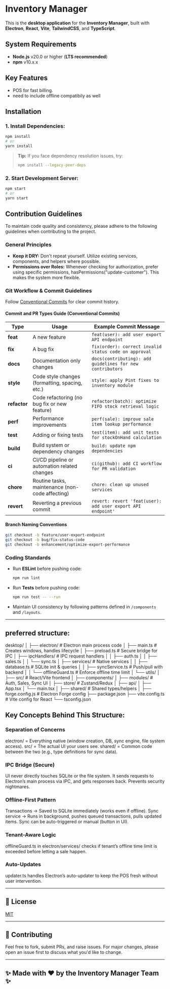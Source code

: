 # Inventory Manager
This is the **desktop application** for the **Inventory Manager**, built with **Electron**, **React**, **Vite**, **TailwindCSS**, and **TypeScript**.

## System Requirements
- **Node.js** v20.0 or higher (**LTS recommended**)
- **npm** v10.x.x

## Key Features
- POS for fast billing.
- need to include offline compatibily as well


## Installation
### 1. Install Dependencies:
```bash
npm install
# or
yarn install
```
> **Tip:** If you face dependency resolution issues, try:
>
> ```bash
> npm install --legacy-peer-deps
> ```

### 2. Start Development Server:
```bash
npm start
# or
yarn start
```


## Contribution Guidelines
To maintain code quality and consistency, please adhere to the following guidelines when contributing to the project.

### General Principles
- **Keep it DRY:** Don't repeat yourself. Utilize existing services, components, and helpers where possible.
- **Permissions over Roles:** Whenever checking for authorization, prefer using specific permissions, hasPermissions("update-customer"). This makes the system more flexible.

### Git Workflow & Commit Guidelines
Follow [Conventional Commits](https://www.conventionalcommits.org/en/v1.0.0/) for clear commit history.


#### Commit and PR Types Guide (Conventional Commits)
| **Type**    | **Usage**                                          | **Example Commit Message**                                  |
|-------------|----------------------------------------------------|-------------------------------------------------------------|
| **feat**    | A new feature                                      | `feat(user): add user export API endpoint`                  |
| **fix**     | A bug fix                                          | `fix(order): correct invalid status code on approval`       |
| **docs**    | Documentation only changes                         | `docs(contributing): add guidelines for new contributors`   |
| **style**   | Code style changes (formatting, spacing, etc.)     | `style: apply Pint fixes to inventory module`               |
| **refactor**| Code refactoring (no bug fix or new feature)       | `refactor(batch): optimize FIFO stock retrieval logic`      |
| **perf**    | Performance improvements                           | `perf(sale): improve sale item lookup performance`          |
| **test**    | Adding or fixing tests                             | `test(item): add unit tests for stockOnHand calculation`    |
| **build**   | Build system or dependency changes                 | `build: update npm dependencies`                            |
| **ci**      | CI/CD pipeline or automation related changes       | `ci(github): add CI workflow for PR validation`             |
| **chore**   | Routine tasks, maintenance (non-code affecting)    | `chore: clean up unused services`                           |
| **revert**  | Reverting a previous commit                        | `revert: revert 'feat(user): add user export API endpoint'` |

#### Branch Naming Conventions
```bash
git checkout -b feature/user-export-endpoint
git checkout -b bug/fix-status-code
git checkout -b enhancement/optimize-export-performance
```

### Coding Standards
- Run **ESLint** before pushing code:
    ```bash
    npm run lint
    ```
- Run **Tests** before pushing code:
    ```bash
    npm run test -- --run
    ```
- Maintain UI consistency by following patterns defined in `/components` and `/layouts`.
---


## preferred structure:
desktop/
│
├── electron/               # Electron main process code
│   ├── main.ts              # Creates windows, handles lifecycle
│   ├── preload.ts           # Secure bridge for IPC
│   ├── ipcHandlers/         # IPC request handlers
│   │   ├── auth.ts
│   │   ├── sales.ts
│   │   └── sync.ts
│   ├── services/            # Native services
│   │   ├── database.ts      # SQLite init & queries
│   │   ├── syncService.ts   # Push/pull with backend
│   │   └── offlineGuard.ts  # Enforce offline time limit
│   └── utils/
│
├── src/                     # React/Vite frontend
│   ├── components/
│   ├── modules/             # Auth, Sales, Sync UI
│   ├── store/               # Zustand/Redux
│   ├── api/
│   ├── App.tsx
│   └── main.tsx
│
├── shared/                  # Shared types/helpers
│
├── forge.config.js          # Electron Forge config
├── package.json
├── vite.config.ts           # Vite config for React
└── tsconfig.json


## Key Concepts Behind This Structure:

### Separation of Concerns
electron/ = Everything native (window creation, DB, sync engine, file system access).
src/ = The actual UI your users see.
shared/ = Common code between the two (e.g., type definitions for sync data).

### IPC Bridge (Secure)
UI never directly touches SQLite or the file system.
It sends requests to Electron’s main process via IPC, and gets responses back.
Prevents security nightmares.

### Offline-First Pattern
Transactions → Saved to SQLite immediately (works even if offline).
Sync service → Runs in background, pushes queued transactions, pulls updated items.
Sync can be auto-triggered or manual (button in UI).

### Tenant-Aware Logic
offlineGuard.ts in electron/services/ checks if tenant’s offline time limit is exceeded before letting a sale happen.

### Auto-Updates
updater.ts handles Electron’s auto-updater to keep the POS fresh without user intervention.

---

## 📄 License
[MIT](LICENSE)

---

## 🤝 Contributing
Feel free to fork, submit PRs, and raise issues. For major changes, please open an issue first to discuss what you'd like to change.

---

## ✨ Made with ❤️ by the Inventory Manager Team ✨

